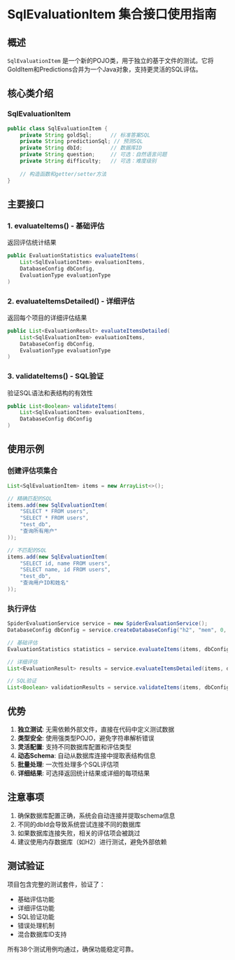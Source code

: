 # SqlEvaluationItem 集合接口使用指南

## 概述

`SqlEvaluationItem` 是一个新的POJO类，用于独立的基于文件的测试。它将GoldItem和Predictions合并为一个Java对象，支持更灵活的SQL评估。

## 核心类介绍

### SqlEvaluationItem

```java
public class SqlEvaluationItem {
    private String goldSql;      // 标准答案SQL
    private String predictionSql; // 预测SQL
    private String dbId;         // 数据库ID
    private String question;     // 可选：自然语言问题
    private String difficulty;   // 可选：难度级别
    
    // 构造函数和getter/setter方法
}
```

## 主要接口

### 1. evaluateItems() - 基础评估
返回评估统计结果

```java
public EvaluationStatistics evaluateItems(
    List<SqlEvaluationItem> evaluationItems, 
    DatabaseConfig dbConfig, 
    EvaluationType evaluationType
)
```

### 2. evaluateItemsDetailed() - 详细评估  
返回每个项目的详细评估结果

```java
public List<EvaluationResult> evaluateItemsDetailed(
    List<SqlEvaluationItem> evaluationItems, 
    DatabaseConfig dbConfig, 
    EvaluationType evaluationType
)
```

### 3. validateItems() - SQL验证
验证SQL语法和表结构的有效性

```java
public List<Boolean> validateItems(
    List<SqlEvaluationItem> evaluationItems, 
    DatabaseConfig dbConfig
)
```

## 使用示例

### 创建评估项集合

```java
List<SqlEvaluationItem> items = new ArrayList<>();

// 精确匹配的SQL
items.add(new SqlEvaluationItem(
    "SELECT * FROM users", 
    "SELECT * FROM users", 
    "test_db",
    "查询所有用户"
));

// 不匹配的SQL
items.add(new SqlEvaluationItem(
    "SELECT id, name FROM users", 
    "SELECT name, id FROM users", 
    "test_db",
    "查询用户ID和姓名"
));
```

### 执行评估

```java
SpiderEvaluationService service = new SpiderEvaluationService();
DatabaseConfig dbConfig = service.createDatabaseConfig("h2", "mem", 0, "testdb", "sa", "");

// 基础评估
EvaluationStatistics statistics = service.evaluateItems(items, dbConfig, EvaluationType.EXACT_MATCH);

// 详细评估
List<EvaluationResult> results = service.evaluateItemsDetailed(items, dbConfig, EvaluationType.EXACT_MATCH);

// SQL验证
List<Boolean> validationResults = service.validateItems(items, dbConfig);
```

## 优势

1. **独立测试**: 无需依赖外部文件，直接在代码中定义测试数据
2. **类型安全**: 使用强类型POJO，避免字符串解析错误
3. **灵活配置**: 支持不同数据库配置和评估类型
4. **动态Schema**: 自动从数据库连接中提取表结构信息
5. **批量处理**: 一次性处理多个SQL评估项
6. **详细结果**: 可选择返回统计结果或详细的每项结果

## 注意事项

1. 确保数据库配置正确，系统会自动连接并提取schema信息
2. 不同的dbId会导致系统尝试连接不同的数据库
3. 如果数据库连接失败，相关的评估项会被跳过
4. 建议使用内存数据库（如H2）进行测试，避免外部依赖

## 测试验证

项目包含完整的测试套件，验证了：
- 基础评估功能
- 详细评估功能  
- SQL验证功能
- 错误处理机制
- 混合数据库ID支持

所有38个测试用例均通过，确保功能稳定可靠。 